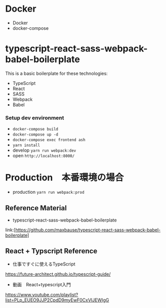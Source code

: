 # Docker
- Docker
- docker-compose

# typescript-react-sass-webpack-babel-boilerplate
This is a basic boilerplate for these technologies:
- TypeScript
- React
- SASS
- Webpack
- Babel

### Setup dev environment
- `docker-compose build`
- `docker-compose up -d`
- `docker-compose exec frontend ash`
- `yarn install`
- develop `yarn run webpack:dev`
- open `http://localhost:8000/`

# Production　本番環境の場合
- production `yarn run webpack:prod`

## Reference Material
- typescript-react-sass-webpack-babel-boilerplate

link:[https://github.com/maxbause/typescript-react-sass-webpack-babel-boilerplate]

## React + Typscript Reference

- 仕事ですぐに使えるTypeScript

https://future-architect.github.io/typescript-guide/

- 動画　React+typescript入門

https://www.youtube.com/playlist?list=PLp_EUEO9JJP2CpdD9myEwF0CxVIJEWIgG